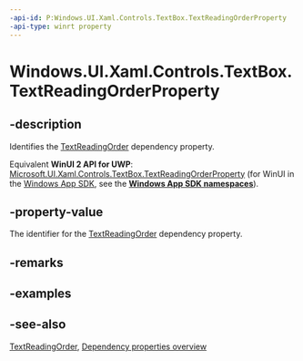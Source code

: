 ```yaml
---
-api-id: P:Windows.UI.Xaml.Controls.TextBox.TextReadingOrderProperty
-api-type: winrt property
---
```


<!-- Property syntax
public Windows.UI.Xaml.DependencyProperty TextReadingOrderProperty { get; }
-->

# Windows.UI.Xaml.Controls.TextBox.TextReadingOrderProperty

## -description
Identifies the [TextReadingOrder](textbox_textreadingorder.md) dependency property.

Equivalent **WinUI 2 API for UWP**: [Microsoft.UI.Xaml.Controls.TextBox.TextReadingOrderProperty](/windows/winui/api/microsoft.ui.xaml.controls.textbox.textreadingorderproperty) (for WinUI in the [Windows App SDK](/windows/apps/windows-app-sdk/), see the **[Windows App SDK namespaces](/windows/windows-app-sdk/api/winrt/)**).

## -property-value
The identifier for the [TextReadingOrder](textbox_textreadingorder.md) dependency property.

## -remarks

## -examples

## -see-also
[TextReadingOrder](textbox_textreadingorder.md), [Dependency properties overview](/windows/uwp/xaml-platform/dependency-properties-overview)
